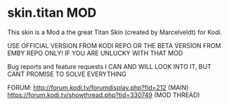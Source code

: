 # skin.titan MOD

This skin is a Mod a the great Titan Skin (created by  Marcelveldt) for Kodi.


USE OFFICIAL VERSION FROM KODI REPO OR THE BETA VERSION FROM EMBY REPO ONLY! IF YOU ARE UNLUCKY WITH THAT MOD

Bug reports and feature requests
I CAN AND WILL LOOK INTO IT, BUT CANT PROMISE TO SOLVE EVERYTHING

FORUM:	http://forum.kodi.tv/forumdisplay.php?fid=212 (MAIN)
		https://forum.kodi.tv/showthread.php?tid=330749 (MOD THREAD)
